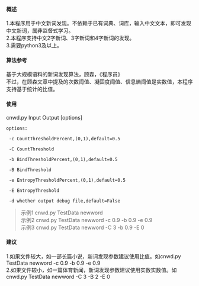 #### 概述

1.本程序用于中文新词发现。不依赖于已有词典、词库，输入中文文本，即可发现中文新词，属非监督式学习。 <br>
2.本程序支持中文2字新词、3字新词和4字新词的发现。 <br>
3.需要python3及以上。 <br>

#### 算法参考

基于大规模语料的新词发现算法，顾森，《程序员》 <br>
不过，在顾森文章中提及的次数阈值、凝固度阈值、信息熵阈值是实数值，本程序支持基于统计的比值。 <br>

#### 使用

cnwd.py Input Output [options]

	options:
	 
	 -c CountThresholdPercent,(0,1),default=0.5
	 
	 -C CountThreshold
	 
	 -b BindThresholdPercent,(0,1),default=0.5
	 
	 -B BindThreshold
	 
	 -e EntropyThresholdPercent,(0,1),default=0.5
	 
	 -E EntropyThreshold
	 
	 -d whether output debug file,default=False
	 
>示例1  cnwd.py  TestData  newword <br>
>示例2  cnwd.py  TestData  newword  -c 0.9  -b 0.9  -e 0.9 <br>
>示例3  cnwd.py  TestData  newword  -C 3  -b 0.9  -E 0 <br>
	 
#### 建议

1.如果文件较大，如一部长篇小说，新词发现参数建议使用比值。如cnwd.py  TestData  newword  -c 0.9  -b 0.9  -e 0.9 <br>
2.如果文件较小，如一篇体育新闻，新词发现参数建议使用实数实数值。如cnwd.py  TestData  newword  -C 3  -B 2  -E 0 <br>
 
